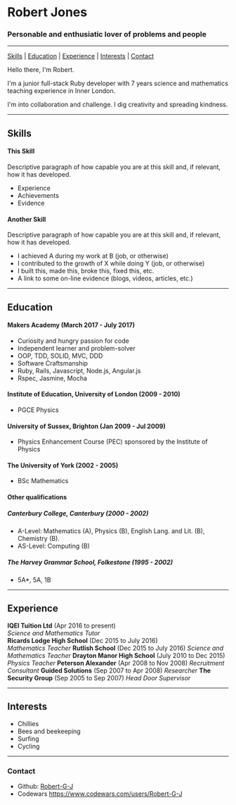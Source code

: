 # Robert Jones

### Personable and enthusiatic lover of problems and people
***
[Skills](#skills) | [Education](#education) | [Experience](#experience) | [Interests](#interests) | [Contact](#contact)

Hello there, I'm Robert. 

I'm a junior full-stack Ruby developer with 7 years science and mathematics teaching experience in Inner London.

I'm into collaboration and challenge. I dig creativity and spreading kindness. 

***

## <a name="skills">Skills</a>

#### This Skill

Descriptive paragraph of how capable you are at this skill and, if relevant, how it has developed.

- Experience
- Achievements
- Evidence

#### Another Skill

Descriptive paragraph of how capable you are at this skill and, if relevant, how it has developed.

- I achieved A during my work at B (job, or otherwise)
- I contributed to the growth of X while doing Y (job, or otherwise)
- I built this, made this, broke this, fixed this, etc.
- A link to some on-line evidence (blogs, videos, articles, etc.)

***
## <a name="education">Education</a>

#### Makers Academy (March 2017 - July 2017)

- Curiosity and hungry passion for code
- Independent learner and problem-solver
- OOP, TDD, SOLID, MVC, DDD
- Software Craftsmanship
- Ruby, Rails, Javascript, Node.js, Angular.js
- Rspec, Jasmine, Mocha

#### Institute of Education, University of London (2009 - 2010)
- PGCE Physics

#### University of Sussex, Brighton (Jan 2009 - Jul 2009)
- Physics Enhancement Course (PEC) sponsored by the Institute of Physics 

#### The University of York (2002 - 2005)
- BSc Mathematics

#### Other qualifications
##### Canterbury College, Canterbury (2000 - 2002)
- A-Level: Mathematics (A), Physics (B), English Lang. and Lit. (B), Chemistry (B).
- AS-Level: Computing (B)

##### The Harvey Grammar School, Folkestone (1995 - 2002)
- 5A*, 5A, 1B
***

## <a name="experience">Experience</a>

**IQEI Tuition Ltd** (Apr 2016 to present)    
*Science and Mathematics Tutor*  
**Ricards Lodge High School** (Dec 2015 to July 2016)   
*Mathematics Teacher*
**Rutlish School** (Dec 2015 to July 2016)
*Science and Mathematics Teacher*
**Drayton Manor High School** (July 2010 to Dec 2015)
*Physics Teacher*
**Peterson Alexander** (Apr 2008 to Nov 2008)
*Recruitment Consultant*
**Guided Solutions** (Sep 2007 to Apr 2008)
*Researcher*
**The Security Group** (Sep 2005 to Sep 2007)
*Head Door Supervisor*

***
## <a name="interests">Interests</a>
- Chillies
- Bees and beekeeping
- Surfing
- Cycling
***
### <a name="contact">Contact</a>
- Github: [Robert-G-J][1]
- Codewars https://www.codewars.com/users/Robert-G-J

[1]: https://github.com/Robert-G-J
